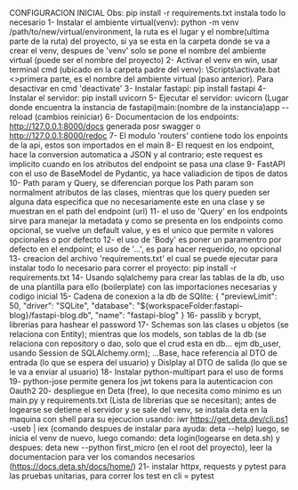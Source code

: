 CONFIGURACION INICIAL
Obs: pip install -r requirements.txt instala todo lo necesario
1- Instalar el ambiente virtual(venv): python -m venv /path/to/new/virtual/environment, la ruta es el
lugar y el nombre(ultima parte de la ruta) del proyecto, si ya se esta en la carpeta donde se va a crear
el venv, despues de 'venv' solo se pone el nombre del ambiente virtual (puede ser el nombre del proyecto)
2- Activar el venv en win, usar terminal cmd (ubicado en la carpeta padre del venv): <venv>\Scripts\activate.bat
<>primera parte, es el nombre del ambiente virtual (paso anterior). Para desactivar en cmd 'deactivate'
3- Instalar fastapi: pip install fastapi
4- Instalar el servidor: pip install uvicorn
5- Ejecutar el servidor: uvicorn (Lugar donde encuentra la instancia de fastapi)main:(nombre de la instancia)app --reload (cambios reiniciar)
6- Documentacion de los endpoints: http://127.0.0.1:8000/docs generada posr swagger o http://127.0.0.1:8000/redoc
7- El modulo 'routers' contiene todo los enpoints de la api, estos son importados en
el main
8- El request en los endpoint, hace la conversion automatica a JSON y al contrario; este
request es implicito cuando en los atributos del endpoint se pasa una clase
9- FastAPI con el uso de BaseModel de Pydantic, ya hace valiadicion de tipos de datos
10- Path param y Query, se diferencian porque los Path param son normalment atributos
de las clases, mientras que los query pueden ser alguna data especifica que no
necesariamente este en una clase y se muestran en el path del endpoint (url)
11- el uso de 'Query' en los endpoints sirve para manejar la metadata y como se presenta
en los endpoints como opcional, se vuelve un default value, y es el unico que permite
n valores opcionales o por defecto
12- el uso de 'Body' es poner un paramentro por defecto en el endpoint; el uso de
'...', es para hacer requerido, no opcional
13- creacion del archivo 'requirements.txt' el cual se puede ejecutar para instalar todo
lo necesario para correr el proyecto: pip install -r requirements.txt
14- Usando sqlalchemy para crear las tablas de la db, uso de una plantilla para ello
(boilerplate) con las importaciones necesarias y codigo inicial
15- Cadena de conexion a la db de SQlite:
{
"previewLimit": 50,
"driver": "SQLite",
"database": "${workspaceFolder:fastapi-blog}/fastapi-blog.db",
"name": "fastapi-blog"
}
16- passlib y bcrypt, librerias para hashear el password
17- Schemas son las clases u objetos (se relaciona con Entity); mientras que los
models, son tablas de la db (se relaciona con repository o dao, solo que el crud esta en db... ejm db_user, usando
Session de SQLAlchemy.orm); ...Base, hace referencia al DTO de entrada (lo que se espera del usuario)
y Dislplay al DTO de salida (lo que se le va a enviar al usuario)
18- Instalar python-multipart para el uso de forms
19- python-jose permite genera los jwt tokens para la autenticacion con Oauth2
20- despliegue en Deta (free), lo que necesita como minimo es un main.py y requirements.txt (Lista
de librerias que se necesitan); antes de logearse se detiene el servidor y se sale del venv, se instala deta en la
maquina con shell para su ejecucion usando: iwr https://get.deta.dev/cli.ps1 -useb | iex (comando despues de instalar
para ayuda: deta --help) luego, se inicia el venv de nuevo, luego comando: deta login(logearse en deta.sh) y
despues: deta new --python first_micro (en el root del proyecto), leer la documentacion para ver los comandos
necesarios (https://docs.deta.sh/docs/home/)
21- instalar httpx, requests y pytest para las pruebas unitarias, para correr los test en cli = pytest
